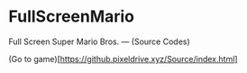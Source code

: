 # FullScreenMario
Full Screen Super Mario Bros. — (Source Codes)

(Go to game)[https://github.pixeldrive.xyz/Source/index.html]
